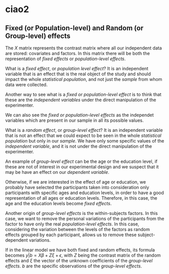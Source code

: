 # ciao2


<!--more-->


## Fixed (or Population-level) and Random (or Group-level) effects

The $X$ matrix represents the contrast matrix where all our independent data
are stored: covariates and factors. In this matrix there will be both
the representation of _fixed effects_ or _population-level effects_.

What is a _fixed effect_, or _population level effect_? It is an independent
variable that is an effect that is the real object of the study and should
impact the whole _statistical population_, and not just the _sample_ from whom
data were collected.

Another way to see what is a _fixed or population-level effect_ is to think
that these are the _independent variables_ under the direct manipulation
of the experimenter.

We can also see the _fixed or population-level effects_ as the independet
variables which are present in our sample in all its possible values.

What is a _random effect_, or _group-level effect_? It is an independent
variable that is not an effect that we could expect to be seen in the whole
_statistical population_ but only in our _sample_. We have only some specific
values of the _independent variable_, and it is not under the direct
manipulation of the experimenter.

An example of _group-level effect_ can be the age or the education level,
if these are not of interest in our experimental design and we suspect that
it may be have an effect on our _dependent variable_.

Otherwise, if we are interested in the effect of age or education,
we probably have selected the participants taken into consideration only
participants with specific ages and education levels, in order to have a
good representation of all ages or education levels. Therefore, in this case,
the age and the education levels become _fixed effects_.

Another origin of _group-level effects_ is the within-subjects factors.
In this case, we want to remove the personal variations of the participants
from the factor to have only the real _population-level effects_.
In this case, considering the variation between the levels of the factors
as random effects grouped by each participant, allows us to remove these
subject-dependent variations.

If in the linear model we have both fixed and random effects, its formula
becomes $y|b = X \beta + Z \xi + \epsilon$, with $Z$ being the contrast matrix
of the random effects and $\xi$ the vector of the unknown coefficients of the
_group-level effects_. $b$ are the specific observations of the
_group-level effects_. 
